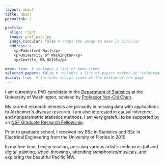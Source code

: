 ```yaml
---
layout: about
title: about
permalink: /

profile:
  align: right
  image: prof_pic.jpg
  image_circular: false # crops the image to make it circular
  address: >
    <p>Padelford Hall</p>
    <p>University of Washington</p>
    <p>Seattle, WA 98195</p>

news: true  # includes a list of news items
selected_papers: false # includes a list of papers marked as "selected={true}"
social: true  # includes social icons at the bottom of the page
---
```


I am currently a PhD candidate in the [Department of Statistics](https://stat.uw.edu/) at the University of Washington, advised by [Professor Yen-Chi Chen](http://faculty.washington.edu/yenchic/).

My current research interests are primarily in missing data with applications to Alzheimer's disease research.  I am also interested in causal inference and nonparametric statistics methods.  I am very grateful to be supported by an [NSF Graduate Research Fellowship](https://www.nsfgrfp.org/).

Prior to graduate school, I received my BSc in Statistics and BSc in Electrical Engineering from the University of Florida in 2019.

In my free time, I enjoy reading, pursuing various artistic endeavors (oil and digital painting, wheel throwing), attending symphonies/musicals, and exploring the beautiful Pacific NW.